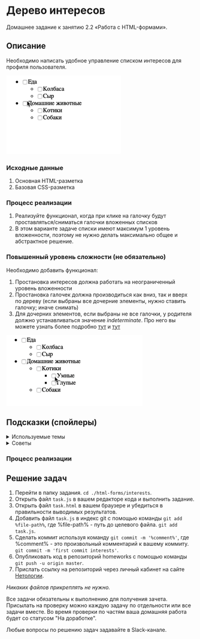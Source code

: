 # Дерево интересов

Домашнее задание к занятию 2.2 «Работа с HTML-формами».

## Описание 

Необходимо написать удобное управление списком интересов для профиля пользователя.

![Demo](./demo.gif)

### Исходные данные

1. Основная HTML-разметка
2. Базовая CSS-разметка

### Процесс реализации

1. Реализуйте функционал, когда при клике на галочку будут проставляться/сниматься
галочки вложенных списков
2. В этом варианте задаче списки имеют максимум 1 уровень вложенности, поэтому
не нужно делать максимально общее и абстрактное решение.

### Повышенный уровень сложности (не обязательно)

Необходимо добавить функционал:

1. Простановка интересов должна работать на неограниченный уровень вложенности
2. Простановка галочек должна производиться как вниз, так и вверх по дереву
(если выбраны все дочерние элементы, нужно ставить галочку; иначе снимать)
3. Для дочерних элементов, если выбраны не все галочки, у родителя должно
устанавливаться значение *indeterminate*. Про него вы можете узнать более подробно
[тут](https://css-tricks.com/indeterminate-checkboxes/) и 
[тут](https://ruseller.com/lessons.php?rub=28&id=1214)

![Demo](./extended-demo.gif)

## Подсказки (спойлеры)

<details>
<summary>Используемые темы</summary>

1. Свойства *checked* и *indeterminate* 
2. Методы *closest*, *querySelector* и *querySelectorAll*
3. [Рекурсия (для повышенной сложности)](https://learn.javascript.ru/recursion)

</details>

<details>
<summary>Советы</summary>

В задаче на повышенный уровень сложности довольно легко из-за рекурсии 
переполнить стек вызовов. Внимательно следите за тем, чтобы проверки на наличие
галочек вверх по дереву не шли обратно вниз.

</details>

### Процесс реализации

## Решение задач
1. Перейти в папку задания. `cd ./html-forms/interests`.
2. Открыть файл `task.js` в вашем редакторе кода и выполнить задание.
3. Открыть файл `task.html` в вашем браузере и убедиться в правильности выводимых результатов.
4. Добавить файл `task.js` в индекс git с помощью команды `git add %file-path%`, где %file-path% - путь до целевого файла. `git add task.js`.
5. Сделать коммит используя команду `git commit -m '%comment%'`, где %comment% - это произвольный комментарий к вашему коммиту. `git commit -m 'first commit interests'`.
6. Опубликовать код в репозиторий homeworks с помощью команды `git push -u origin master`.
7. Прислать ссылку на репозиторий через личный кабинет на сайте [Нетологии][6].

[0]: https://github.com/
[1]: https://www.sublimetext.com/
[2]: https://code.visualstudio.com/
[3]: https://github.com/netology-code/guides/tree/master/github
[4]: https://git-scm.com/
[5]: https://github.com/netology-code/guides/blob/master/git/REAMDE.md
[6]: https://netology.ru/

*Никаких файлов прикреплять не нужно.*

Все задачи обязательны к выполнению для получения зачета. Присылать на проверку можно каждую задачу по отдельности или все задачи вместе. Во время проверки по частям ваша домашняя работа будет со статусом "На доработке".

Любые вопросы по решению задач задавайте в Slack-канале.
